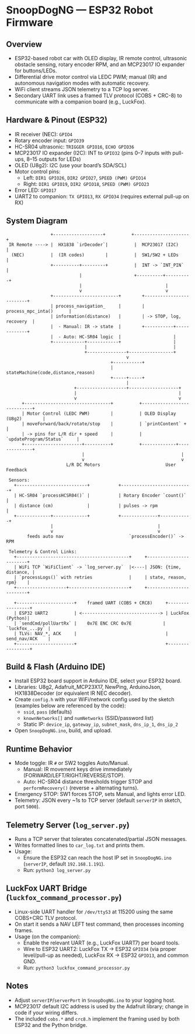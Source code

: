 # SnoopDogNG — ESP32 Robot Firmware

## Overview
- ESP32-based robot car with OLED display, IR remote control, ultrasonic obstacle sensing, rotary encoder RPM, and an MCP23017 IO expander for buttons/LEDs.
- Differential drive motor control via LEDC PWM; manual (IR) and autonomous navigation modes with automatic recovery.
- WiFi client streams JSON telemetry to a TCP log server.
- Secondary UART link uses a framed TLV protocol (COBS + CRC-8) to communicate with a companion board (e.g., LuckFox).

## Hardware & Pinout (ESP32)
- IR receiver (NEC): `GPIO4`
- Rotary encoder input: `GPIO39`
- HC-SR04 ultrasonic: `TRIGGER GPIO16`, `ECHO GPIO36`
- MCP23017 IO expander (I2C): INT to `GPIO32` (pins 0–7 inputs with pull-ups, 8–15 outputs for LEDs)
- OLED (U8g2): I2C (use your board’s SDA/SCL)
- Motor control pins:
  - Left: `DIR1 GPIO26`, `DIR2 GPIO27`, `SPEED (PWM) GPIO14`
  - Right: `DIR1 GPIO19`, `DIR2 GPIO18`, `SPEED (PWM) GPIO23`
- Error LED: `GPIO17`
- UART2 to companion: `TX GPIO13`, `RX GPIO34` (requires external pull-up on RX)

## System Diagram
```
                 +-------------------+          +---------------------+
 IR Remote ----> |  HX1838 `irDecoder`|          |  MCP23017 (I2C)     |
  (NEC)          |  (IR codes)        |          |  SW1/SW2 + LEDs     |
                 +----------+---------+          |  INT -> `INT_PIN`   |
                            |                    +----------+----------+
                            |                                |
                            v                                v
                 +-------------------------+        +-------------------------+
                 | process_navigation_     |        | process_mpc_inta()      |
                 | information(distance)   |        | -> STOP, log, recovery  |
                 |  - Manual: IR -> state  |        +-----------+-------------+
                 |  - Auto: HC-SR04 logic  |                    |
                 +------------+------------+                    |
                              |                                 |
                              +---------------+-----------------+
                                              v
                                        +-----------+
                                        | stateMachine(code,distance,reason)
                                        +-----+-----+
                                              |
                          +-------------------+-------------------+
                          |                                       |
                          v                                       v
      +---------------------------------+          +----------------------------+
      | Motor Control (LEDC PWM)        |          | OLED Display (U8g2)        |
      | moveForward/back/rotate/stop    |          | `printContent` +           |
      | -> pins for L/R dir + speed     |          | `updateProgram/Status`     |
      +----------------------+----------+          +-------------+--------------+
                             |                                     |
                             v                                     v
                       L/R DC Motors                         User Feedback

 Sensors:
   +---------------------------+           +---------------------------+
   | HC-SR04 `processHCSR04()` |           | Rotary Encoder `count()`  |
   | distance (cm)             |           | pulses -> rpm             |
   +-------------+-------------+           +--------------+------------+
                 |                                        |
                 v                                        v
        feeds auto nav                         `processEncoder()` -> RPM

 Telemetry & Control Links:
   +-------------------------------------------+     +------------------------+
   | WiFi TCP `WiFiClient` -> `log_server.py`  |<----| JSON: {time, distance, |
   | `processLogs()` with retries              |     | state, reason, rpm}    |
   +-------------------+-----------------------+     +------------------------+

   +----------------------+    framed UART (COBS + CRC8)     +-----------------+
   | ESP32 UART2          | <------------------------------> | LuckFox (Python)|
   | `sendCmd/pollUartRx` |    0x7E ENC CRC 0x7E            | `luckfox_...py` |
   | TLVs: NAV_*, ACK     |                                  | send_nav/ACK    |
   +----------------------+                                  +-----------------+
```

## Build & Flash (Arduino IDE)
- Install ESP32 board support in Arduino IDE, select your ESP32 board.
- Libraries: U8g2, Adafruit_MCP23X17, NewPing, ArduinoJson, HX1838Decoder (or equivalent IR NEC decoder).
- Create `config.h` with your WiFi/network config used by the sketch (examples below are referenced by the code):
  - `ssid`, `pass` (defaults)
  - `knownNetworks[]` and `numNetworks` (SSID/password list)
  - Static IP: `device_ip`, `gateway_ip`, `subnet_mask`, `dns_ip_1`, `dns_ip_2`
- Open `SnoopDogNG.ino`, build, and upload.

## Runtime Behavior
- Mode toggle: IR `#` or SW2 toggles Auto/Manual.
  - Manual: IR movement keys drive immediately (FORWARD/LEFT/RIGHT/REVERSE/STOP).
  - Auto: HC-SR04 distance thresholds trigger STOP and `performRecovery()` (reverse + alternating turns).
- Emergency STOP: SW1 forces STOP, sets Manual, and lights error LED.
- Telemetry: JSON every ~1s to TCP server (default `serverIP` in sketch, port `5000`).

## Telemetry Server (`log_server.py`)
- Runs a TCP server that tolerates concatenated/partial JSON messages.
- Writes formatted lines to `car_log.txt` and prints them.
- Usage:
  - Ensure the ESP32 can reach the host IP set in `SnoopDogNG.ino` (`serverIP`, default `192.168.1.191`).
  - Run: `python3 log_server.py`

## LuckFox UART Bridge (`luckfox_command_processor.py`)
- Linux-side UART handler for `/dev/ttyS3` at 115200 using the same COBS+CRC TLV protocol.
- On start it sends a NAV LEFT test command, then processes incoming frames.
- Usage (on the companion):
  - Enable the relevant UART (e.g., LuckFox UART7) per board tools.
  - Wire to ESP32 UART2: LuckFox TX -> ESP32 `GPIO34` (via proper level/pull-up as needed), LuckFox RX -> ESP32 `GPIO13`, and common GND.
  - Run: `python3 luckfox_command_processor.py`

## Notes
- Adjust `serverIP`/`serverPort` in `SnoopDogNG.ino` to your logging host.
- MCP23017 default I2C address is used by the Adafruit library; change in code if your wiring differs.
- The included `cobs.*` and `crc8.h` implement the framing used by both ESP32 and the Python bridge.

